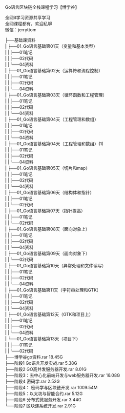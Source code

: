 Go语言区块链全栈课程学习【博学谷】

全网it学习资源共享学习<br>全网课程都有，欢迎私聊<br>微信：jerryttom<br>

├──基础课资料<br> | ├──01_Go语言基础第01天（变量和基本类型）<br> | | ├──01笔记<br> | | ├──02代码<br> | | └──04资料<br> | ├──01_Go语言基础第02天（运算符和流程控制）<br> | | ├──01笔记<br> | | ├──02代码<br> | | └──04资料<br> | ├──01_Go语言基础第03天（循环函数和工程管理）<br> | | ├──01笔记<br> | | ├──02代码<br> | | └──04资料<br> | ├──01_Go语言基础第04天（工程管理和数组）<br> | | ├──01笔记<br> | | ├──02代码<br> | | └──04资料<br> | ├──01_Go语言基础第04天（工程管理和数组）(1)<br> | | ├──01笔记<br> | | ├──02代码<br> | | └──04资料<br> | ├──01_Go语言基础第05天（切片和map）<br> | | ├──01笔记<br> | | ├──02代码<br> | | └──04资料<br> | ├──01_Go语言基础第06天（结构体和指针）<br> | | ├──01笔记<br> | | └──02代码<br> | ├──01_Go语言基础第07天（指针提高）<br> | | ├──01笔记<br> | | └──02代码<br> | ├──01_Go语言基础第08天（面向对象上）<br> | | ├──01笔记<br> | | ├──02代码<br> | | └──04资料<br> | ├──01_Go语言基础第09天（面向对象下）<br> | | └──02代码<br> | ├──01_Go语言基础第10天（异常处理和文件读写）<br> | | ├──01笔记<br> | | ├──02代码<br> | | └──04资料<br> | ├──01_Go语言基础第11天（字符串处理和GTK）<br> | | ├──01笔记<br> | | ├──02代码<br> | | └──04资料<br> | ├──01_Go语言基础第12天（GTK和项目上）<br> | | ├──01笔记<br> | | ├──02代码<br> | | └──04资料<br> | └──01_Go语言基础第13天（项目下）<br> | | ├──01笔记<br> | | └──02代码<br> ├──博学谷go资料.rar 18.45G<br> ├──阶段1 Go语言开发实战.rar 5.38G<br> ├──阶段2 GO高并发服务器开发.rar 8.01G<br> ├──阶段3：去中心化前端开发与web服务器开发.rar 16.08G<br> ├──阶段4 密码学.rar 2.52G<br> ├──阶段4： 密码学与区块链开发.rar 1009.54M<br> ├──阶段5：以太坊与智能合约.rar 5.12G<br> ├──阶段6 分布式微服务开发.rar 3.44G<br> └──阶段7 区块连系统开发.rar 2.91G